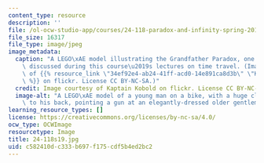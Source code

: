 ```yaml
---
content_type: resource
description: ''
file: /ol-ocw-studio-app/courses/24-118-paradox-and-infinity-spring-2019/c582410dc333b697f175cdf5b4ed2bc2_24-118s19.jpg
file_size: 16317
file_type: image/jpeg
image_metadata:
  caption: "A LEGO\xAE model illustrating the Grandfather Paradox, one of the topics\
    \ discussed during this course\u2019s lectures on time travel. (Image courtesy\
    \ of {{% resource_link \"34ef92e4-ab24-41ff-acd0-14e891ca8d3b\" \"Kaptain Kobold\"\
    \ %}} on flickr. License CC BY-NC-SA.)"
  credit: Image courtesy of Kaptain Kobold on flickr. License CC BY-NC-SA.
  image-alt: "A LEGO\xAE model of a young man on a bike, with a huge clock attached\
    \ to his back, pointing a gun at an elegantly-dressed older gentleman."
learning_resource_types: []
license: https://creativecommons.org/licenses/by-nc-sa/4.0/
ocw_type: OCWImage
resourcetype: Image
title: 24-118s19.jpg
uid: c582410d-c333-b697-f175-cdf5b4ed2bc2
---
```

